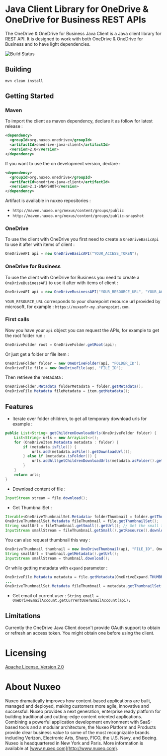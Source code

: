 # Java Client Library for OneDrive & OneDrive for Business REST APIs

The OneDrive & OneDrive for Business Java Client is a Java client library for REST API. It is designed to work with both OneDrive & OneDrive for Business and to have light dependencies.

![Build Status](https://qa.nuxeo.org/jenkins/buildStatus/icon?job=Client/onedrive-java-client-master)

## Building

`mvn clean install`

## Getting Started

### Maven

To import the client as maven dependency, declare it as follow for latest release :

```xml
<dependency>
  <groupId>org.nuxeo.onedrive</groupId>
  <artifactId>onedrive-java-client</artifactId>
  <version>2.0</version>
</dependency>
```

If you want to use the on development version, declare :

```xml
<dependency>
  <groupId>org.nuxeo.onedrive</groupId>
  <artifactId>onedrive-java-client</artifactId>
  <version>2.1-SNAPSHOT</version>
</dependency>
```

Artifact is available in nuxeo repositories :
- `http://maven.nuxeo.org/nexus/content/groups/public`
- `http://maven.nuxeo.org/nexus/content/groups/public-snapshot`

### OneDrive

To use the client with OneDrive you first need to create a `OneDriveBasicApi` to use it after with items of client :

```java
OneDriveAPI api = new OneDriveBasicAPI("YOUR_ACCESS_TOKEN");
```

### OneDrive for Business

To use the client with OneDrive for Business you need to create a `OneDriveBusinessAPI` to use it after with items of client :

```java
OneDriveAPI api = new OneDriveBusinessAPI("YOUR_RESOURCE_URL", "YOUR_ACCESS_TOKEN");
```

`YOUR_RESOURCE_URL` corresponds to your sharepoint resource url provided by microsoft, for example : `https://nuxeofr-my.sharepoint.com`.

### First calls

Now you have your `api` object you can request the APIs, for example to get the root folder run :

```java
OneDriveFolder root = OneDriveFolder.getRoot(api);
```

Or just get a folder or file item :

```java
OneDriveFolder folder = new OneDriveFolder(api, "FOLDER_ID");
OneDriveFile file = new OneDriveFile(api, "FILE_ID");
```

Then retrieve the metadata :

```java
OneDriveFolder.Metadata folderMetadata = folder.getMetadata();
OneDriveFile.Metadata fileMetadata = item.getMetadata();
```

## Features

- Iterate over folder children, to get all temporary download urls for example :
```java
public List<String> getChildrenDownloadUrls(OneDriveFolder folder) {
    List<String> urls = new ArrayList<>();
    for (OneDriveItem.Metadata metadata : folder) {
        if (metadata.isFile()) {
            urls.add(metadata.asFile().getDownloadUrl());
        } else if (metadata.isFolder()) {
            urls.addAll(getChildrenDownloadUrls(metadata.asFolder().getResource()));
        }
    }
    return urls;
}
```

- Download content of file :
```java
InputStream stream = file.download();
```

- Get ThumbnailSet :
```java
Iterable<OneDriveThumbnailSet.Metadata> folderThumbnail = folder.getThumbnailSets();
OneDriveThumbnailSet.Metadata fileThumbnail = file.getThumbnailSet();
String smallUrl = fileThumbnail.getSmall().getUrl(); // Get the small thumbnail url
InputStream smallStream = fileThumbnail.getSmall().getResource().download(); // Download the content of small thumbnail
```
You can also request thumbnail this way :
```java
OneDriveThumbnail thumbnail = new OneDriveThumbnail(api, "FILE_ID", OneDriveThumbnailSize.SMALL);
String smallUrl = thumbnail.getMetadata().getUrl();
InputStream smallStream = thumbnail.download();
```
Or while getting metadata with `expand` parameter :
```java
OneDriveFile.Metadata metadata = file.getMetadata(OneDriveExpand.THUMBNAILS);
...
OneDriveThumbnailSet.Metadata fileThumbnail = metadata.getThumbnailSet();
```
- Get email of current user :
```String email = OneDriveEmailAccount.getCurrentUserEmailAccount(api);```

## Limitations

Currently the OneDrive Java Client doesn't provide OAuth support to obtain or refresh an access token. You might obtain one before using the client.

# Licensing

[Apache License, Version 2.0](http://www.apache.org/licenses/LICENSE-2.0.html)

# About Nuxeo

Nuxeo dramatically improves how content-based applications are built, managed and deployed, making customers more agile, innovative and successful. Nuxeo provides a next generation, enterprise ready platform for building traditional and cutting-edge content oriented applications. Combining a powerful application development environment with
SaaS-based tools and a modular architecture, the Nuxeo Platform and Products provide clear business value to some of the most recognizable brands including Verizon, Electronic Arts, Sharp, FICO, the U.S. Navy, and Boeing. Nuxeo is headquartered in New York and Paris.
More information is available at [www.nuxeo.com](http://www.nuxeo.com).
